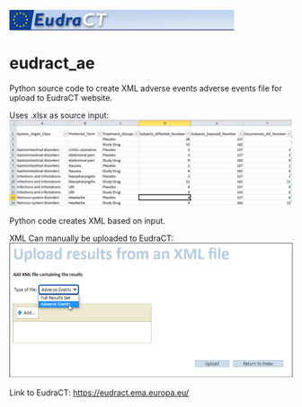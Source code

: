 


![Alt text](https://github.com/kevinjacksonm/eudract_ae/blob/images/eudractlefthead.png "Logo")

# eudract_ae

Python source code to create XML adverse events adverse events file for upload to EudraCT website.

Uses .xlsx as source input:
![Alt text](https://github.com/kevinjacksonm/eudract_ae/blob/images/eudract_xlsx_input.png "Excel Input File")


Python code creates XML based on input.

XML Can manually be uploaded to EudraCT:
![Alt text](https://github.com/kevinjacksonm/eudract_ae/blob/images/eudract_xml_upload.png "XML Upload")



Link to EudraCT: https://eudract.ema.europa.eu/
